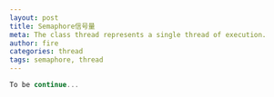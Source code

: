 ```yaml
---
layout: post
title: Semaphore信号量
meta: The class thread represents a single thread of execution.
author: fire
categories: thread 
tags: semaphore, thread
---
```


```c
To be continue...
```